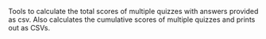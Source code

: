 Tools to calculate the total scores of multiple quizzes with answers provided as csv. Also calculates the cumulative scores of multiple quizzes and prints out as CSVs.  
